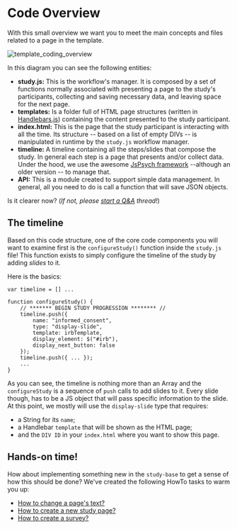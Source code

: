 # Code Overview

With this small overview we want you to meet the main concepts and files related to a page in the template.

![template_coding_overview](img/template-coding-overview.jpg "Template coding overview: in the center the study manager box, which manages the index HTML page to show pages based on a pre-configure timeline.")

In this diagram you can see the following entities:

  * **study.js:** This is the workflow's manager. It is composed by a set of functions normally associated with presenting a page to the study's participants, collecting and saving necessary data, and leaving space for the next page.
  * **templates:** Is a folder full of HTML page structures (written in [Handlebars.js](https://handlebarsjs.com/)) containing the content presented to the study participant.
  * **index.html:** This is the page that the study participant is interacting with all the time. Its structure -- based on a list of empty DIVs -- is manipulated in runtime by the `study.js` workflow manager.
  * **timeline:** A timeline containing all the steps/slides that compose the study. In general each step is a page that presents and/or collect data. Under the hood, we use the awesome [JsPsych framework](https://www.jspsych.org/7.3/overview/timeline/) --although an older version -- to manage that. 
  * **API:** This is a module created to support simple data management. In general, all you need to do is call a function that will save JSON objects.
   
Is it clearer now?
(*If not, please [start a Q&A](https://github.com/labinthewild/LITW-study-templates/discussions/categories/q-a) thread!*)

## The timeline

Based on this code structure, one of the core code components you will want to examine first is the `configureStudy()` function inside the `study.js` file!
This function exists to simply configure the timeline of the study by adding *slides* to it. 

Here is the basics:

```
var timeline = [] ...

function configureStudy() {
    // ******* BEGIN STUDY PROGRESSION ******** //
    timeline.push({
        name: "informed_consent",
        type: "display-slide",
        template: irbTemplate,
        display_element: $("#irb"),
        display_next_button: false
    });
    timeline.push({ ... });
    ...
}
```

As you can see, the timeline is nothing more than an Array and the `configureStudy` is a sequence of `push` calls to add slides to it.
Every slide though, has to be a JS object that will pass specific information to the slide. At this point, we mostly will use the `display-slide` type that requires:

  * a String for its `name`;
  * a Handlebar `template` that will be shown as the HTML page;
  * and the `DIV ID` in your `index.html` where you want to show this page.


## Hands-on time!

How about implementing something new in the `study-base` to get a sense of how this should be done? 
We've created the following HowTo tasks to warm you up:

  * [How to change a page's text?](3-ChangePageText.md)
  * [How to create a new study page?](4-AddNewPage.md)
  * [How to create a survey?](5-CreateSurvey.md)
